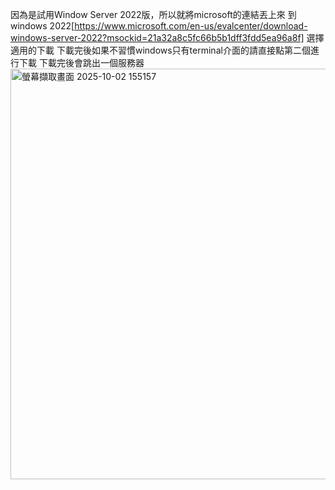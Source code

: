 因為是試用Window Server 2022版，所以就將microsoft的連結丟上來
到 windows 2022[https://www.microsoft.com/en-us/evalcenter/download-windows-server-2022?msockid=21a32a8c5fc66b5b1dff3fdd5ea96a8f]
選擇適用的下載
下載完後如果不習慣windows只有terminal介面的請直接點第二個進行下載
下載完後會跳出一個服務器<img width="680" height="657" alt="螢幕擷取畫面 2025-10-02 155157" src="https://github.com/user-attachments/assets/2d2e1fe8-a0ab-42bc-9ce4-19f9beba5fe4" />
